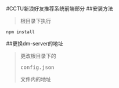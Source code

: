 #CCTU新浪好友推荐系统前端部分
##安装方法
>根目录下执行
<pre><code>npm install
</code></pre>
##更换dm-server的地址
>更改根目录下的<pre>config.json</pre>文件内的地址

